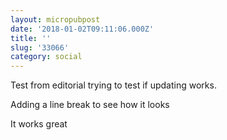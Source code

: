 ```yaml
---
layout: micropubpost
date: '2018-01-02T09:11:06.000Z'
title: ''
slug: '33066'
category: social
---
```

Test from editorial trying to test if updating works.

Adding a line break to see how it looks

It works great
